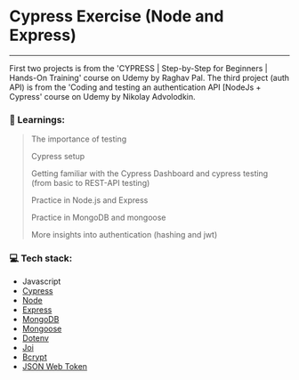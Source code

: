 # Cypress Exercise (Node and Express)
---
First two projects is from the 'CYPRESS | Step-by-Step for Beginners | Hands-On Training' course on Udemy by Raghav Pal.
The third project (auth API) is from the 'Coding and testing an authentication API [NodeJs + Cypress' course on Udemy by Nikolay Advolodkin.

### :closed_book: Learnings:

>The importance of testing
>
>Cypress setup
> 
>Getting familiar with the Cypress Dashboard and cypress testing (from basic to REST-API testing)
>
>Practice in Node.js and Express
>
>Practice in MongoDB and mongoose
>
>More insights into authentication (hashing and jwt)


### :computer: Tech stack:
* Javascript
* [Cypress](https://cypress.io/)
* [Node](https://nodejs.org/en/)
* [Express](https://expressjs.com/)
* [MongoDB](https://www.mongodb.com/)
* [Mongoose](https://mongoosejs.com/)
* [Dotenv](https://www.npmjs.com/package/dotenv)
* [Joi](https://www.npmjs.com/package/joi)
* [Bcrypt](https://www.npmjs.com/package/bcrypt)
* [JSON Web Token](https://jwt.io/)
